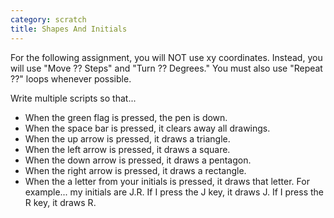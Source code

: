 ```yaml
---
category: scratch
title: Shapes And Initials
---
```


For the following assignment, you will NOT use xy coordinates. Instead, you will use "Move ?? Steps" and "Turn ?? Degrees." You must also use "Repeat ??" loops whenever possible.

Write multiple scripts so that...
  -  When the green flag is pressed, the pen is down.
  -  When the space bar is pressed, it clears away all drawings.
  -  When the up arrow is pressed, it draws a triangle.
  -  When the left arrow is pressed, it draws a square.
  -  When the down arrow is pressed, it draws a pentagon.
  -  When the right arrow is pressed, it draws a rectangle.
  -  When the a letter from your initials is pressed, it draws that letter. For example... my initials are J.R. If I press the J key, it draws J. If I press the R key, it draws R.
